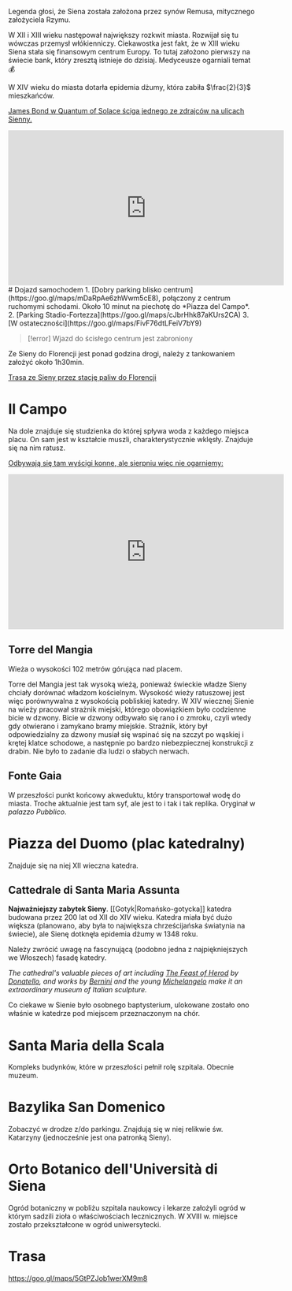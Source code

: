 Legenda głosi, że Siena została założona przez synów Remusa, mitycznego założyciela Rzymu.

W XII i XIII wieku następował największy rozkwit miasta. Rozwijał się tu wówczas przemysł włókienniczy. Ciekawostka jest fakt, że w XIII wieku Siena stała się finansowym centrum Europy. To tutaj założono pierwszy na świecie bank, który zresztą istnieje do dzisiaj. Medyceusze ogarniali temat 💰

W XIV wieku do miasta dotarła epidemia dżumy, która zabiła $\frac{2}{3}$ mieszkańców. 

[James Bond w Quantum of Solace ściga jednego ze zdrajców na ulicach Sienny.](https://www.youtube.com/embed/fdtd16vKiDw" )
<iframe width="560" height="315" src="https://www.youtube.com/embed/fdtd16vKiDw" title="YouTube video player" frameborder="0" allow="accelerometer; autoplay; clipboard-write; encrypted-media; gyroscope; picture-in-picture; web-share" allowfullscreen></iframe>
# Dojazd samochodem
1. [Dobry parking blisko centrum](https://goo.gl/maps/mDaRpAe6zhWwm5cE8), połączony z centrum ruchomymi schodami. Około 10 minut na piechotę do *Piazza del Campo*.
2. [Parking Stadio-Fortezza](https://goo.gl/maps/cJbrHhk87aKUrs2CA)
3. [W ostateczności](https://goo.gl/maps/FivF76dtLFeiV7bY9)

>[!error]
>Wjazd do ścisłego centrum jest zabroniony

Ze Sieny do Florencji jest ponad godzina drogi, należy z tankowaniem założyć około 1h30min.

[Trasa ze Sieny przez stację paliw do Florencji](https://www.google.pl/maps/dir/Siena+(Parking+Santa+Caterina)/Eni+Station,+Autostrada+Firenze-Mare+Pi%2Ffi+Peretola+Sud+Aut,+50019+Sesto+Fiorentino+FI,+Italy/Autovia+Firenze+Aeroporto,+Via+Palagio+degli+Spini,+50145+Firenze+FI,+Italy/@43.8003684,11.1965244,350m/data=!3m1!1e3!4m20!4m19!1m5!1m1!1s0x132a2cbc114e2c03:0xd4c4f0ec3729167d!2m2!1d11.3243961!2d43.3171988!1m5!1m1!1s0x132a57dbefcabde9:0xeacae9e09bdff38d!2m2!1d11.1728484!2d43.8182887!1m5!1m1!1s0x132a571c88d67aa5:0x1cc7508161e72d71!2m2!1d11.1980024!2d43.8005759!3e0)

# Il Campo
Na dole znajduje się studzienka do której spływa woda z każdego miejsca placu. On sam jest w kształcie muszli, charakterystycznie wklęsły. Znajduje się na nim ratusz.

[Odbywają się tam wyścigi konne, ale sierpniu więc nie ogarniemy:](https://www.youtube.com/embed/zCtWidd0vMo" )
<iframe width="560" height="315" src="https://www.youtube.com/embed/zCtWidd0vMo" title="YouTube video player" frameborder="0" allow="accelerometer; autoplay; clipboard-write; encrypted-media; gyroscope; picture-in-picture; web-share" allowfullscreen></iframe>

## Torre del Mangia
Wieża o wysokości 102 metrów górująca nad placem.

Torre del Mangia jest tak wysoką wieżą, ponieważ świeckie władze Sieny chciały dorównać władzom kościelnym. Wysokość wieży ratuszowej jest więc porównywalna z wysokością pobliskiej katedry. W XIV wiecznej Sienie na wieży pracował strażnik miejski, którego obowiązkiem było codzienne bicie w dzwony. Bicie w dzwony odbywało się rano i o zmroku, czyli wtedy gdy otwierano i zamykano bramy miejskie. Strażnik, który był odpowiedzialny za dzwony musiał się wspinać się na szczyt po wąskiej i krętej klatce schodowe, a następnie po bardzo niebezpiecznej konstrukcji z drabin. Nie było to zadanie dla ludzi o słabych nerwach.

## Fonte Gaia
W przeszłości punkt końcowy akweduktu, który transportował wodę do miasta. Troche aktualnie jest tam syf, ale jest to i tak i tak replika. Oryginał w *palazzo Pubblico*.

# Piazza del Duomo (plac katedralny)
Znajduje się na niej XII wieczna katedra.

## Cattedrale di Santa Maria Assunta
**Najważniejszy zabytek Sieny**. [[Gotyk|Romańsko-gotycka]] katedra budowana przez 200 lat od XII do XIV wieku. Katedra miała być dużo większa (planowano, aby była to największa chrześcijańska światynia na świecie), ale Sienę dotknęła epidemia dżumy w 1348 roku.

Należy zwrócić uwagę na fascynującą (podobno jedna z najpiękniejszych we Włoszech) fasadę katedry. 

*The cathedral's valuable pieces of art including [The Feast of Herod](https://en.wikipedia.org/wiki/The_Feast_of_Herod_(Donatello) "The Feast of Herod (Donatello)") by [Donatello](https://en.wikipedia.org/wiki/Donatello "Donatello"), and works by [Bernini](https://en.wikipedia.org/wiki/Gian_Lorenzo_Bernini "Gian Lorenzo Bernini") and the young [Michelangelo](https://en.wikipedia.org/wiki/Michelangelo "Michelangelo") make it an extraordinary museum of Italian sculpture.*

Co ciekawe w Sienie było osobnego baptysterium, ulokowane zostało ono właśnie w katedrze pod miejscem przeznaczonym na chór.

# Santa Maria della Scala
Kompleks budynków, które w przeszłości pełnił rolę szpitala. Obecnie muzeum.

# Bazylika San Domenico
Zobaczyć w drodze z/do parkingu. Znajdują się w niej relikwie św. Katarzyny (jednocześnie jest ona patronką Sieny). 

# Orto Botanico dell'Università di Siena
Ogród botaniczny w pobliżu szpitala naukowcy i lekarze założyli ogród w którym sadzili zioła o właściwościach lecznicznych. W XVIII w. miejsce zostało przekształcone w ogród uniwersytecki.

# Trasa
https://goo.gl/maps/5GtPZJob1werXM9m8